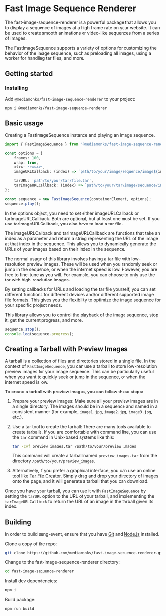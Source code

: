 # Fast Image Sequence Renderer

The fast-image-sequence-renderer is a powerful package that allows you to display a sequence of images at a high frame rate on your website. It can be used to create smooth animations or video-like sequences from a series of images.

The FastImageSequence supports a variety of options for customizing the behavior of the image sequence, such as preloading all images, using a worker for handling tar files, and more.

## Getting started

### Installing

Add `@mediamonks/fast-image-sequence-renderer` to your project:

```sh
npm i @mediamonks/fast-image-sequence-renderer
```
## Basic usage

Creating a FastImageSequence instance and playing an image sequence.
```ts
import { FastImageSequence } from '@mediamonks/fast-image-sequence-renderer';

const options = {
    frames: 100,
    wrap: true,
    size: 'cover',
    imageURLCallback: (index) => `path/to/your/image/sequence/image${index}.jpg`,
    
    tarURL: 'path/to/your/tar/file.tar',
    tarImageURLCallback: (index) => `path/to/your/tar/image/sequence/image${index}.jpg`,
};

const sequence = new FastImageSequence(containerElement, options);
sequence.play();
```

In the options object, you need to set either imageURLCallback or tarImageURLCallback. Both are optional, but at least one must be set. If you use tarImageURLCallback, you also have to load a tar file.

The imageURLCallback and tarImageURLCallback are functions that take an index as a parameter and return a string representing the URL of the image at that index in the sequence. This allows you to dynamically generate the URLs of your images based on their index in the sequence.  

The normal usage of this library involves having a tar file with low-resolution preview images. These will be used when you randomly seek or jump in the sequence, or when the internet speed is low. However, you are free to fine-tune as you will. For example, you can choose to only use the tar with high-resolution images.  

By setting callbacks for URLs and loading the tar file yourself, you can set different functions for different devices and/or different supported image file formats. This gives you the flexibility to optimize the image sequence for your specific project needs.

This library allows you to control the playback of the image sequence, stop it, get the current progress, and more.
```ts
sequence.stop();
console.log(sequence.progress);
```

## Creating a Tarball with Preview Images

A tarball is a collection of files and directories stored in a single file. In the context of `FastImageSequence`, you can use a tarball to store low-resolution preview images for your image sequence. This can be particularly useful when you want to quickly seek or jump in the sequence, or when the internet speed is low.

To create a tarball with preview images, you can follow these steps:

1. Prepare your preview images: Make sure all your preview images are in a single directory. The images should be in a sequence and named in a consistent manner (for example, `image1.jpg`, `image2.jpg`, `image3.jpg`, etc.).

2. Use a tar tool to create the tarball: There are many tools available to create tarballs. If you are comfortable with command line, you can use the `tar` command in Unix-based systems like this:

    ```sh
    tar -cvf preview_images.tar /path/to/your/preview_images
    ```

   This command will create a tarball named `preview_images.tar` from the directory `/path/to/your/preview_images`.

3. Alternatively, if you prefer a graphical interface, you can use an online tool like [Tar File Creator](https://reindernijhoff.net/tools/tar/). Simply drag and drop your directory of images onto the page, and it will generate a tarball that you can download.

Once you have your tarball, you can use it with `FastImageSequence` by setting the `tarURL` option to the URL of your tarball, and implementing the `tarImageURLCallback` to return the URL of an image in the tarball given its index.

## Building

In order to build seng-event, ensure that you have [Git](http://git-scm.com/downloads)
and [Node.js](http://nodejs.org/) installed.

Clone a copy of the repo:
```sh
git clone https://github.com/mediamonks/fast-image-sequence-renderer.git
```

Change to the fast-image-sequence-renderer directory:
```sh
cd fast-image-sequence-renderer
```

Install dev dependencies:
```sh
npm i
```

Build package:
```sh
npm run build
```
